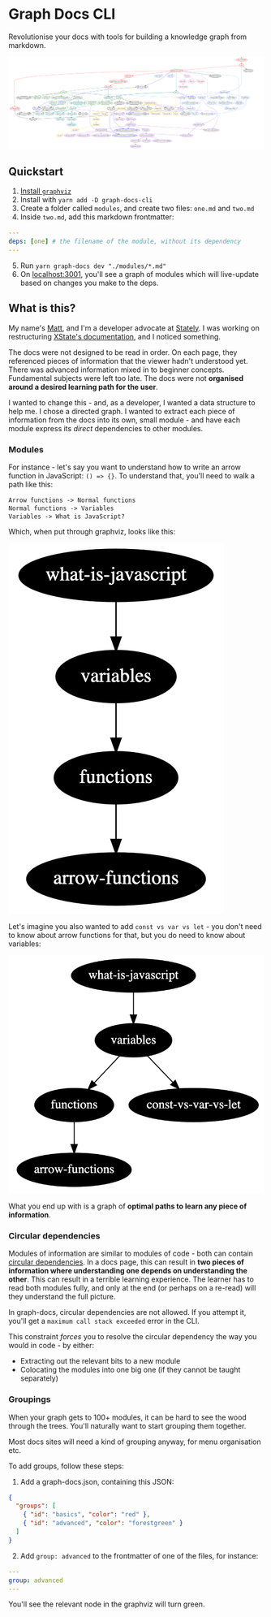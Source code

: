 # Graph Docs CLI

Revolutionise your docs with tools for building a knowledge graph from markdown.

![Graph of inter-connected nodes representing XState's docs](./assets/graph.png)

## Quickstart

1. [Install `graphviz`](https://graphviz.org/download)
2. Install with `yarn add -D graph-docs-cli`
3. Create a folder called `modules`, and create two files: `one.md` and `two.md`
4. Inside `two.md`, add this markdown frontmatter:

```yaml
---
deps: [one] # the filename of the module, without its dependency
---
```

5. Run `yarn graph-docs dev "./modules/*.md"`
6. On [localhost:3001](http://localhost:3001), you'll see a graph of modules which will live-update based on changes you make to the deps.

## What is this?

My name's [Matt](https://twitter.com/mpocock1), and I'm a developer advocate at [Stately](https://stately.ai). I was working on restructuring [XState's documentation](https://xstate.js.org/docs/), and I noticed something.

The docs were not designed to be read in order. On each page, they referenced pieces of information that the viewer hadn't understood yet. There was advanced information mixed in to beginner concepts. Fundamental subjects were left too late. The docs were not **organised around a desired learning path for the user**.

I wanted to change this - and, as a developer, I wanted a data structure to help me. I chose a directed graph. I wanted to extract each piece of information from the docs into its own, small module - and have each module express its _direct_ dependencies to other modules.

### Modules

For instance - let's say you want to understand how to write an arrow function in JavaScript: `() => {}`. To understand that, you'll need to walk a path like this:

```
Arrow functions -> Normal functions
Normal functions -> Variables
Variables -> What is JavaScript?
```

Which, when put through graphviz, looks like this:

![](./assets/simple-js-graph.png)

Let's imagine you also wanted to add `const vs var vs let` - you don't need to know about arrow functions for that, but you do need to know about variables:

![](./assets/simple-js-graph-2.png)

What you end up with is a graph of **optimal paths to learn any piece of information**.

### Circular dependencies

Modules of information are similar to modules of code - both can contain [circular dependencies](https://en.wikipedia.org/wiki/Circular_dependency). In a docs page, this can result in **two pieces of information where understanding one depends on understanding the other**. This can result in a terrible learning experience. The learner has to read both modules fully, and only at the end (or perhaps on a re-read) will they understand the full picture.

In graph-docs, circular dependencies are not allowed. If you attempt it, you'll get a `maximum call stack exceeded` error in the CLI.

This constraint _forces_ you to resolve the circular dependency the way you would in code - by either:

- Extracting out the relevant bits to a new module
- Colocating the modules into one big one (if they cannot be taught separately)

### Groupings

When your graph gets to 100+ modules, it can be hard to see the wood through the trees. You'll naturally want to start grouping them together.

Most docs sites will need a kind of grouping anyway, for menu organisation etc.

To add groups, follow these steps:

1. Add a graph-docs.json, containing this JSON:

```json
{
  "groups": [
    { "id": "basics", "color": "red" },
    { "id": "advanced", "color": "forestgreen" }
  ]
}
```

2. Add `group: advanced` to the frontmatter of one of the files, for instance:

```yaml
---
group: advanced
---
```

You'll see the relevant node in the graphviz will turn green.
